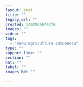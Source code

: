 ```yaml
---
layout: post
title: ""
legacy_url: ""
created: 1402966674776
images: ""
video: ""
tags:
  - "menu:agricultura camponesa"
type: ""
support_line: ""
section: ""
hat: ""
label: ""
images_hd: ""

---
```


